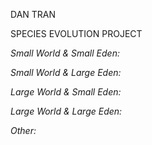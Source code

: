 DAN TRAN

SPECIES EVOLUTION PROJECT




*Small World & Small Eden:*


*Small World & Large Eden:*


*Large World & Small Eden:*


*Large World & Large Eden:*


*Other:*





